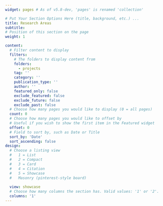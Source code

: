 ```yaml
---
widget: pages # As of v5.8-dev, 'pages' is renamed 'collection'

# Put Your Section Options Here (title, background, etc.) ...
title: Research Areas
subtitle: 
# Position of this section on the page
weight: 1

content:
  # Filter content to display
  filters:
    # The folders to display content from
    folders:
      - projects
    tag: ''
    category: ''
    publication_type: ''
    author: ''
    featured_only: false
    exclude_featured: false
    exclude_future: false
    exclude_past: false
  # Choose how many pages you would like to display (0 = all pages)
  count: 0
  # Choose how many pages you would like to offset by
  # Useful if you wish to show the first item in the Featured widget
  offset: 0
  # Field to sort by, such as Date or Title
  sort_by: 'Date'
  sort_ascending: false
design:
  # Choose a listing view
  #   1 = List
  #   2 = Compact
  #   3 = Card
  #   4 = Citation
  #   5 = Showcase
  #   Masonry (pinterest-style board)
  
  view: showcase
  # Choose how many columns the section has. Valid values: '1' or '2'.
  columns: '1'
---
```

